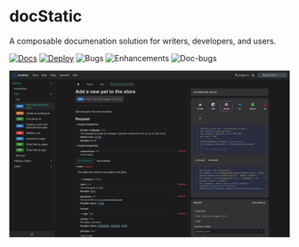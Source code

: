 

# docStatic

A composable documenation solution for writers, developers, and users.

[![Docs](https://img.shields.io/badge/docs-readme-blue)](https://aowendev.github.io/docstatic/)
[![Deploy](https://github.com/aowendev/docstatic/actions/workflows/deploy.yml/badge.svg)](https://github.com/aowendev/docstatic/actions/workflows/deploy.yml)
![Bugs](https://img.shields.io/github/issues/aowendev/docstatic/bug)
![Enhancements](https://img.shields.io/github/issues/aowendev/docstatic/enhancement)
![Doc-bugs](https://img.shields.io/github/issues/aowendev/docstatic/documentation)

![Tinasaurus Demo](/static/img/docStaticDemo.jpg)
